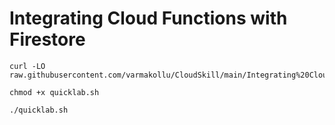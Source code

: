 # Integrating Cloud Functions with Firestore


```
curl -LO raw.githubusercontent.com/varmakollu/CloudSkill/main/Integrating%20Cloud%20Functions%20with%20Firestore/quicklab.sh

chmod +x quicklab.sh

./quicklab.sh

```
